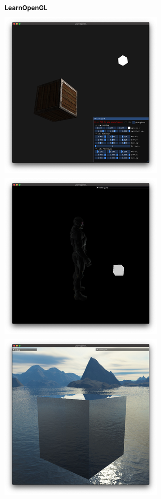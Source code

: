 ## LearnOpenGL

![](README/lightingMap.png)

![model](README/model.png)

![reflect&refract](README/reflect.png)